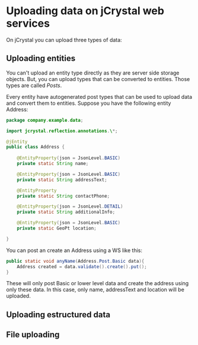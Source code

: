 # Uploading data on jCrystal web services

On jCrystal you can upload three types of data:

## Uploading entities

You can't upload an entity type directly as they are server side storage objects. But, you can upload types that can be converted to entities. Those types are called *Posts*.

Every entity have autogenerated post types that can be used to upload data and convert them to entities. Suppose you have the following entity Address:

```java
package company.example.data;

import jcrystal.reflection.annotations.\*;

@jEntity
public class Address {
	
	@EntityProperty(json = JsonLevel.BASIC)
	private static String name;

    @EntityProperty(json = JsonLevel.BASIC)
	private static String addressText;

    @EntityProperty
	private static String contactPhone;

    @EntityProperty(json = JsonLevel.DETAIL)
	private static String additionalInfo;

    @EntityProperty(json = JsonLevel.BASIC)
	private static GeoPt location;

}
```

You can post an create an Address using a WS like this:

```java
public static void anyName(Address.Post.Basic data){
    Address created = data.validate().create().put();
}
```

These will only post Basic or lower level data and create the address using only these data. In this case, only name, addressText and location will be uploaded.

## Uploading estructured data

## File uploading 